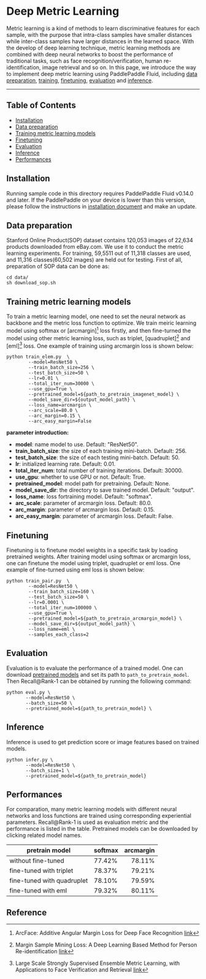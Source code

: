 # Deep Metric Learning
Metric learning is a kind of methods to learn discriminative features for each sample, with the purpose that intra-class samples have smaller distances while inter-class samples have larger distances in the learned space. With the develop of deep learning technique, metric learning methods are combined with deep neural networks to boost the performance of traditional tasks, such as face recognition/verification, human re-identification, image retrieval and so on. In this page, we introduce the way to implement deep metric learning using PaddlePaddle Fluid, including [data preparation](#data-preparation), [training](#training-a-model), [finetuning](#finetuning), [evaluation](#evaluation) and [inference](#inference).

---
## Table of Contents
- [Installation](#installation)
- [Data preparation](#data-preparation)
- [Training metric learning models](#training-a-model)
- [Finetuning](#finetuning)
- [Evaluation](#evaluation)
- [Inference](#inference)
- [Performances](#supported-models)

## Installation

Running sample code in this directory requires PaddelPaddle Fluid v0.14.0 and later. If the PaddlePaddle on your device is lower than this version, please follow the instructions in [installation document](http://www.paddlepaddle.org/docs/develop/documentation/zh/build_and_install/pip_install_cn.html) and make an update.

## Data preparation

Stanford Online Product(SOP) dataset contains 120,053 images of 22,634 products downloaded from eBay.com. We use it to conduct the metric learning experiments. For training, 59,5511 out of 11,318 classes are used, and 11,316 classes(60,502 images) are held out for testing. First of all, preparation of SOP data can be done as:
```
cd data/
sh download_sop.sh
```

## Training metric learning models

To train a metric learning model, one need to set the neural network as backbone and the metric loss function to optimize. We train meiric learning model using softmax or [arcmargin][^arcmargin] loss firstly, and then fine-turned the model using other metric learning loss, such as triplet, [quadruplet][^quadruplet] and [eml][^eml] loss. One example of training using arcmargin loss is shown below:


```
python train_elem.py  \
        --model=ResNet50 \
        --train_batch_size=256 \
        --test_batch_size=50 \
        --lr=0.01 \
        --total_iter_num=30000 \
        --use_gpu=True \
        --pretrained_model=${path_to_pretrain_imagenet_model} \
        --model_save_dir=${output_model_path} \
        --loss_name=arcmargin \
        --arc_scale=80.0 \ 
        --arc_margin=0.15 \
        --arc_easy_margin=False
```
**parameter introduction:**
* **model**: name model to use. Default: "ResNet50".
* **train_batch_size**: the size of each training mini-batch. Default: 256.
* **test_batch_size**: the size of each testing mini-batch. Default: 50.
* **lr**: initialized learning rate. Default: 0.01.
* **total_iter_num**: total number of training iterations. Default: 30000.
* **use_gpu**: whether to use GPU or not. Default: True.
* **pretrained_model**: model path for pretraining. Default: None.
* **model_save_dir**: the directory to save trained model. Default: "output".
* **loss_name**: loss fortraining model. Default: "softmax".
* **arc_scale**: parameter of arcmargin loss. Default: 80.0.
* **arc_margin**: parameter of arcmargin loss. Default: 0.15.
* **arc_easy_margin**: parameter of arcmargin loss. Default: False.

## Finetuning

Finetuning is to finetune model weights in a specific task by loading pretrained weights. After training model using softmax or arcmargin loss, one can finetune the model using triplet, quadruplet or eml loss. One example of fine-turned using eml loss is shown below:

```
python train_pair.py  \
        --model=ResNet50 \
        --train_batch_size=160 \
        --test_batch_size=50 \
        --lr=0.0001 \
        --total_iter_num=100000 \
        --use_gpu=True \
        --pretrained_model=${path_to_pretrain_arcmargin_model} \
        --model_save_dir=${output_model_path} \
        --loss_name=eml \
        --samples_each_class=2
```

## Evaluation
Evaluation is to evaluate the performance of a trained model. One can download [pretrained models](#supported-models) and set its path to ```path_to_pretrain_model```. Then Recall@Rank-1 can be obtained by running the following command:
```
python eval.py \
       --model=ResNet50 \
       --batch_size=50 \
       --pretrained_model=${path_to_pretrain_model} \
```

## Inference
Inference is used to get prediction score or image features based on trained models.
```
python infer.py \
       --model=ResNet50 \
       --batch_size=1 \         
       --pretrained_model=${path_to_pretrain_model}
```

## Performances

For comparation, many metric learning models with different neural networks and loss functions are trained using corresponding experiential parameters. Recall@Rank-1 is used as evaluation metric and the performance is listed in the table. Pretrained models can be downloaded by clicking related model names.

|pretrain model | softmax | arcmargin
|- | - | -:
|without fine-tuned | 77.42% | 78.11%
|fine-tuned with triplet | 78.37% | 79.21%
|fine-tuned with quadruplet | 78.10% | 79.59%
|fine-tuned with eml | 79.32% | 80.11%

## Reference
[^arcmargin]: ArcFace: Additive Angular Margin Loss for Deep Face Recognition [link](https://arxiv.org/abs/1801.07698)
[^quadruplet]: Margin Sample Mining Loss: A Deep Learning Based Method for Person Re-identification [link](https://arxiv.org/abs/1710.00478)
[^eml]: Large Scale Strongly Supervised Ensemble Metric Learning, with Applications to Face Verification and Retrieval [link](https://arxiv.org/abs/1212.6094)
